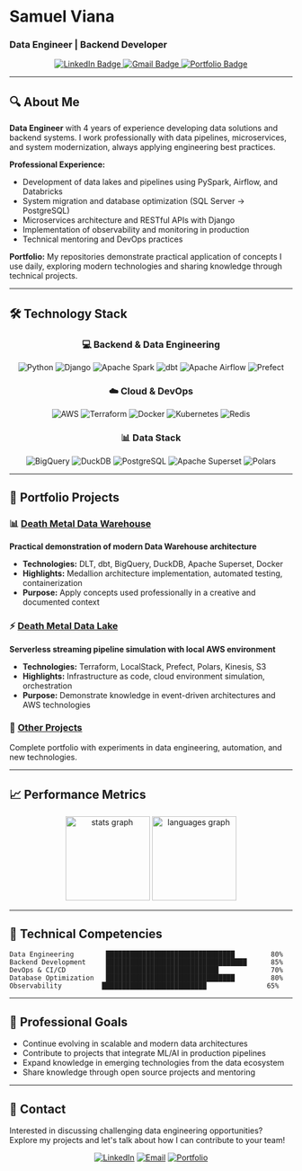# Samuel Viana

### Data Engineer | Backend Developer 

<div align="center">
  <a href="https://www.linkedin.com/in/ssamuelsilva/">
    <img src="https://img.shields.io/badge/LinkedIn-blue?style=for-the-badge&logo=linkedin&logoColor=white" alt="LinkedIn Badge"/>
  </a>
  <a href="mailto:samuelviana2626@gmail.com">
    <img src="https://img.shields.io/badge/Gmail-red?style=for-the-badge&logo=gmail&logoColor=white" alt="Gmail Badge"/>
  </a>
  <a href="https://medium.com/@samuelviana2626">
    <img src="https://img.shields.io/badge/Portfolio-green?style=for-the-badge&logo=googlechrome&logoColor=white" alt="Portfolio Badge"/>
  </a>
</div>

---

## 🔍 About Me

**Data Engineer** with 4 years of experience developing data solutions and backend systems. I work professionally with data pipelines, microservices, and system modernization, always applying engineering best practices.

**Professional Experience:**
- Development of data lakes and pipelines using PySpark, Airflow, and Databricks
- System migration and database optimization (SQL Server → PostgreSQL)
- Microservices architecture and RESTful APIs with Django
- Implementation of observability and monitoring in production
- Technical mentoring and DevOps practices

**Portfolio:** My repositories demonstrate practical application of concepts I use daily, exploring modern technologies and sharing knowledge through technical projects.

---

## 🛠️ Technology Stack

<div align="center">

### 💻 **Backend & Data Engineering**
![Python](https://img.shields.io/badge/python-3670A0?style=for-the-badge&logo=python&logoColor=ffdd54)
![Django](https://img.shields.io/badge/django-%23092E20.svg?style=for-the-badge&logo=django&logoColor=white)
![Apache Spark](https://img.shields.io/badge/Apache%20Spark-FDEE21?style=for-the-badge&logo=apachespark&logoColor=black)
![dbt](https://img.shields.io/badge/dbt-FF694B?style=for-the-badge&logo=dbt&logoColor=white)
![Apache Airflow](https://img.shields.io/badge/Apache%20Airflow-017CEE?style=for-the-badge&logo=Apache%20Airflow&logoColor=white)
![Prefect](https://img.shields.io/badge/Prefect-%23ffffff.svg?style=for-the-badge&logo=prefect&logoColor=white)

### ☁️ **Cloud & DevOps**
![AWS](https://img.shields.io/badge/AWS-%23FF9900.svg?style=for-the-badge&logo=amazon-aws&logoColor=white)
![Terraform](https://img.shields.io/badge/terraform-%235835CC.svg?style=for-the-badge&logo=terraform&logoColor=white)
![Docker](https://img.shields.io/badge/docker-%230db7ed.svg?style=for-the-badge&logo=docker&logoColor=white)
![Kubernetes](https://img.shields.io/badge/kubernetes-%23326ce5.svg?style=for-the-badge&logo=kubernetes&logoColor=white)
![Redis](https://img.shields.io/badge/redis-%23DD0031.svg?style=for-the-badge&logo=redis&logoColor=white)

### 📊 **Data Stack**
![BigQuery](https://img.shields.io/badge/BigQuery-669DF6?style=for-the-badge&logo=googlebigquery&logoColor=white)
![DuckDB](https://img.shields.io/badge/DuckDB-FFF000?style=for-the-badge&logo=duckdb&logoColor=black)
![PostgreSQL](https://img.shields.io/badge/postgres-%23316192.svg?style=for-the-badge&logo=postgresql&logoColor=white)
![Apache Superset](https://img.shields.io/badge/Apache%20Superset-1FA8C9?style=for-the-badge&logo=apache&logoColor=white)
![Polars](https://img.shields.io/badge/Polars-CD792C?style=for-the-badge&logo=polars&logoColor=white)

</div>

---

## 🚀 Portfolio Projects

### 📊 [Death Metal Data Warehouse](https://github.com/samuel-aka-viana/death-metal-dw)
**Practical demonstration of modern Data Warehouse architecture**

- **Technologies:** DLT, dbt, BigQuery, DuckDB, Apache Superset, Docker
- **Highlights:** Medallion architecture implementation, automated testing, containerization
- **Purpose:** Apply concepts used professionally in a creative and documented context

### ⚡ [Death Metal Data Lake](https://github.com/samuel-aka-viana/deathmetal-datalake)
**Serverless streaming pipeline simulation with local AWS environment**

- **Technologies:** Terraform, LocalStack, Prefect, Polars, Kinesis, S3
- **Highlights:** Infrastructure as code, cloud environment simulation, orchestration
- **Purpose:** Demonstrate knowledge in event-driven architectures and AWS technologies

### 🔧 [Other Projects](https://github.com/samuel-aka-viana?tab=repositories)
Complete portfolio with experiments in data engineering, automation, and new technologies.

---

## 📈 Performance Metrics

<div align="center">
  <img src="https://github-readme-stats.vercel.app/api?username=samuel-aka-viana&hide_title=false&hide_rank=false&show_icons=true&include_all_commits=true&count_private=true&disable_animations=false&theme=github_dark&locale=en&hide_border=false" height="150" alt="stats graph"  />
  <img src="https://github-readme-stats.vercel.app/api/top-langs?username=samuel-aka-viana&locale=en&hide_title=false&layout=compact&card_width=320&langs_count=5&theme=github_dark&hide_border=false" height="150" alt="languages graph"  />
</div>

---

## 💼 Technical Competencies

```text
Data Engineering        ████████████████████████████████         80%
Backend Development     ███████████████████████████████████      85%
DevOps & CI/CD          ████████████████████████████             70%
Database Optimization   ████████████████████████████████         80%
Observability          ██████████████████████████               65%
```

---

## 🎯 Professional Goals

- Continue evolving in scalable and modern data architectures
- Contribute to projects that integrate ML/AI in production pipelines
- Expand knowledge in emerging technologies from the data ecosystem
- Share knowledge through open source projects and mentoring

---

## 📧 Contact

Interested in discussing challenging data engineering opportunities? Explore my projects and let's talk about how I can contribute to your team!

<div align="center">
  
[![LinkedIn](https://img.shields.io/badge/LinkedIn-0077B5?style=for-the-badge&logo=linkedin&logoColor=white)](https://www.linkedin.com/in/ssamuelsilva/)
[![Email](https://img.shields.io/badge/Email-D14836?style=for-the-badge&logo=gmail&logoColor=white)](mailto:samuelviana2626@gmail.com)
[![Portfolio](https://img.shields.io/badge/Portfolio-12100E?style=for-the-badge&logo=medium&logoColor=white)](https://medium.com/@samuelviana2626)

</div>
